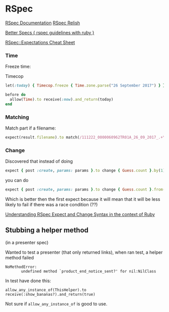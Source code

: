 # RSpec

[RSpec Documentation](https://rspec.info/documentation/)
[RSpec Relish](https://relishapp.com/rspec)

[Better Specs { rspec guidelines with ruby }](http://www.betterspecs.org/)

[RSpec::Expectations Cheat Sheet](https://www.rubypigeon.com/posts/rspec-expectations-cheat-sheet/)

### Time

Freeze time:

Timecop

```ruby
let(:today) { Timecop.freeze { Time.zone.parse("26 September 2017") } }

before do
  allow(Time).to receive(:now).and_return(today)
end
```

### Matching

Match part if a filename:

```ruby
expect(result.filename).to match(/111222_0000060962TR01A_26_09_2017_.+\.csv/)
```


### Change
Discovered that instead of doing

```ruby
expect { post :create, params: params }.to change { Guess.count }.by(1)
```

you can do

```ruby
expect { post :create, params: params }.to change { Guess.count }.from(0).to(1)
```

Which is better then the first expect because it will mean that it will be less likely to fail if there was a race condition (??)

[Understanding RSpec Expect and Change Syntax in the context of Ruby](https://forum.shakacode.com/t/understanding-rspec-expect-and-change-syntax-in-the-context-of-ruby/219)


## Stubbing a helper method
(in a presenter spec)

Wanted to test a presenter (that only returned links), when ran test, a helper method failed

```
NoMethodError:
       undefined method `product_end_notice_sent?' for nil:NilClass
```

In test have done this:

```
allow_any_instance_of(ThisHelper).to receive(:show_bananas?).and_return(true)
```

Not sure if `allow_any_instance_of` is good to use.
